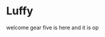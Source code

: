 # Luffy
welcome
gear five is here and it is op 
 
 
  
  
     
                 
                
                          
                                  
                   
                        
          
   
  
 

